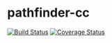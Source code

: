 pathfinder-cc
=============
[![Build Status](https://travis-ci.org/achappell/pathfinder-cc.png?branch=master)](https://travis-ci.org/achappell/pathfinder-cc)
[![Coverage Status](https://coveralls.io/repos/achappell/pathfinder-cc/badge.png)](https://coveralls.io/r/achappell/pathfinder-cc)
